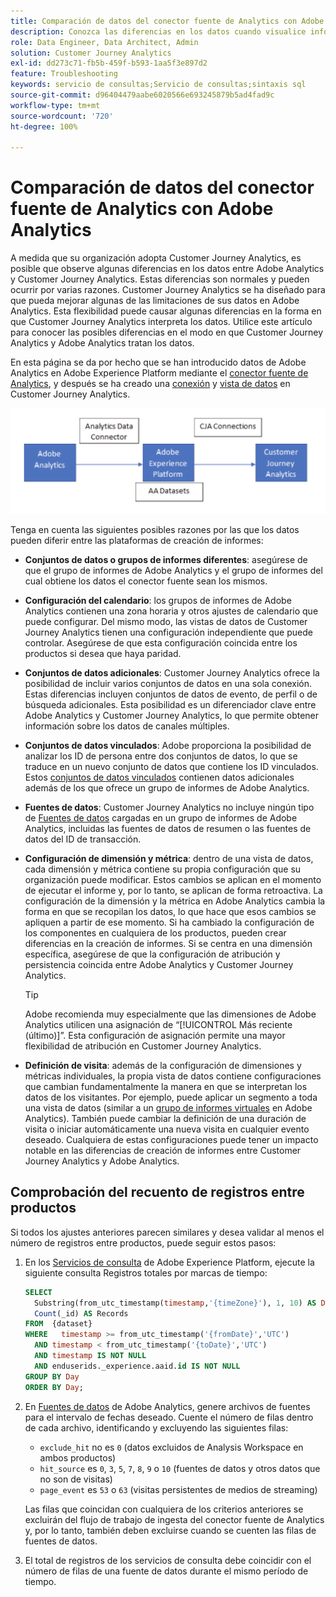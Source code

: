 ```yaml
---
title: Comparación de datos del conector fuente de Analytics con Adobe Analytics
description: Conozca las diferencias en los datos cuando visualice informes similares en Adobe Analytics y Customer Journey Analytics.
role: Data Engineer, Data Architect, Admin
solution: Customer Journey Analytics
exl-id: dd273c71-fb5b-459f-b593-1aa5f3e897d2
feature: Troubleshooting
keywords: servicio de consultas;Servicio de consultas;sintaxis sql
source-git-commit: d96404479aabe6020566e693245879b5ad4fad9c
workflow-type: tm+mt
source-wordcount: '720'
ht-degree: 100%

---
```


# Comparación de datos del conector fuente de Analytics con Adobe Analytics

A medida que su organización adopta Customer Journey Analytics, es posible que observe algunas diferencias en los datos entre Adobe Analytics y Customer Journey Analytics. Estas diferencias son normales y pueden ocurrir por varias razones. Customer Journey Analytics se ha diseñado para que pueda mejorar algunas de las limitaciones de sus datos en Adobe Analytics. Esta flexibilidad puede causar algunas diferencias en la forma en que Customer Journey Analytics interpreta los datos. Utilice este artículo para conocer las posibles diferencias en el modo en que Customer Journey Analytics y Adobe Analytics tratan los datos.

En esta página se da por hecho que se han introducido datos de Adobe Analytics en Adobe Experience Platform mediante el [conector fuente de Analytics](https://experienceleague.adobe.com/docs/experience-platform/sources/ui-tutorials/create/adobe-applications/analytics.html?lang=es), y después se ha creado una [conexión](/help/connections/overview.md) y [vista de datos](/help/data-views/data-views.md) en Customer Journey Analytics.

![El flujo de datos de Adobe Analytics a través del conector de datos a Adobe Experience Platform y a Customer Journey Analytics mediante conexiones de CJA.](assets/compare.png)

Tenga en cuenta las siguientes posibles razones por las que los datos pueden diferir entre las plataformas de creación de informes:

* **Conjuntos de datos o grupos de informes diferentes**: asegúrese de que el grupo de informes de Adobe Analytics y el grupo de informes del cual obtiene los datos el conector fuente sean los mismos.
* **Configuración del calendario**: los grupos de informes de Adobe Analytics contienen una zona horaria y otros ajustes de calendario que puede configurar. Del mismo modo, las vistas de datos de Customer Journey Analytics tienen una configuración independiente que puede controlar. Asegúrese de que esta configuración coincida entre los productos si desea que haya paridad.
* **Conjuntos de datos adicionales**: Customer Journey Analytics ofrece la posibilidad de incluir varios conjuntos de datos en una sola conexión. Estas diferencias incluyen conjuntos de datos de evento, de perfil o de búsqueda adicionales. Esta posibilidad es un diferenciador clave entre Adobe Analytics y Customer Journey Analytics, lo que permite obtener información sobre los datos de canales múltiples.
* **Conjuntos de datos vinculados**: Adobe proporciona la posibilidad de analizar los ID de persona entre dos conjuntos de datos, lo que se traduce en un nuevo conjunto de datos que contiene los ID vinculados. Estos [conjuntos de datos vinculados](/help/stitching/overview.md) contienen datos adicionales además de los que ofrece un grupo de informes de Adobe Analytics.
* **Fuentes de datos**: Customer Journey Analytics no incluye ningún tipo de [Fuentes de datos](https://experienceleague.adobe.com/es/docs/analytics/import/data-sources/overview) cargadas en un grupo de informes de Adobe Analytics, incluidas las fuentes de datos de resumen o las fuentes de datos del ID de transacción.
* **Configuración de dimensión y métrica**: dentro de una vista de datos, cada dimensión y métrica contiene su propia configuración que su organización puede modificar. Estos cambios se aplican en el momento de ejecutar el informe y, por lo tanto, se aplican de forma retroactiva. La configuración de la dimensión y la métrica en Adobe Analytics cambia la forma en que se recopilan los datos, lo que hace que esos cambios se apliquen a partir de ese momento. Si ha cambiado la configuración de los componentes en cualquiera de los productos, pueden crear diferencias en la creación de informes. Si se centra en una dimensión específica, asegúrese de que la configuración de atribución y persistencia coincida entre Adobe Analytics y Customer Journey Analytics.

  >[!TIP]
  >
  >Adobe recomienda muy especialmente que las dimensiones de Adobe Analytics utilicen una asignación de “[!UICONTROL Más reciente (último)]”. Esta configuración de asignación permite una mayor flexibilidad de atribución en Customer Journey Analytics.

* **Definición de visita**: además de la configuración de dimensiones y métricas individuales, la propia vista de datos contiene configuraciones que cambian fundamentalmente la manera en que se interpretan los datos de los visitantes. Por ejemplo, puede aplicar un segmento a toda una vista de datos (similar a un [grupo de informes virtuales](https://experienceleague.adobe.com/es/docs/analytics/components/virtual-report-suites/vrs-about) en Adobe Analytics). También puede cambiar la definición de una duración de visita o iniciar automáticamente una nueva visita en cualquier evento deseado. Cualquiera de estas configuraciones puede tener un impacto notable en las diferencias de creación de informes entre Customer Journey Analytics y Adobe Analytics.

## Comprobación del recuento de registros entre productos

Si todos los ajustes anteriores parecen similares y desea validar al menos el número de registros entre productos, puede seguir estos pasos:

1. En los [Servicios de consulta](https://experienceleague.adobe.com/es/docs/experience-platform/query/home) de Adobe Experience Platform, ejecute la siguiente consulta Registros totales por marcas de tiempo:

   ```sql
   SELECT
     Substring(from_utc_timestamp(timestamp,'{timeZone}'), 1, 10) AS Day,
     Count(_id) AS Records
   FROM  {dataset}
   WHERE   timestamp >= from_utc_timestamp('{fromDate}','UTC')
     AND timestamp < from_utc_timestamp('{toDate}','UTC')
     AND timestamp IS NOT NULL
     AND enduserids._experience.aaid.id IS NOT NULL
   GROUP BY Day
   ORDER BY Day;
   ```

1. En [Fuentes de datos](https://experienceleague.adobe.com/es/docs/analytics/export/analytics-data-feed/data-feed-overview) de Adobe Analytics, genere archivos de fuentes para el intervalo de fechas deseado. Cuente el número de filas dentro de cada archivo, identificando y excluyendo las siguientes filas:

   * `exclude_hit` no es `0` (datos excluidos de Analysis Workspace en ambos productos)
   * `hit_source` es `0`, `3`, `5`, `7`, `8`, `9` o `10` (fuentes de datos y otros datos que no son de visitas)
   * `page_event` es `53` o `63` (visitas persistentes de medios de streaming)

   Las filas que coincidan con cualquiera de los criterios anteriores se excluirán del flujo de trabajo de ingesta del conector fuente de Analytics y, por lo tanto, también deben excluirse cuando se cuenten las filas de fuentes de datos.

1. El total de registros de los servicios de consulta debe coincidir con el número de filas de una fuente de datos durante el mismo período de tiempo.
